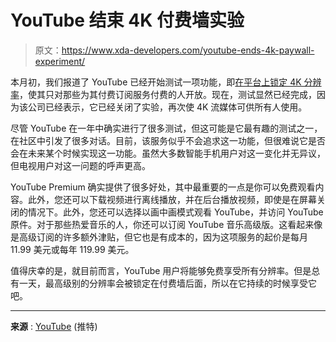 # YouTube 结束 4K 付费墙实验

> 原文：<https://www.xda-developers.com/youtube-ends-4k-paywall-experiment/>

本月初，我们报道了 YouTube 已经开始测试一项功能，即[在平台上锁定 4K 分辨率](https://www.xda-developers.com/youtube-premium-for-4k-streaming/)，使其只对那些为其付费订阅服务付费的人开放。现在，测试显然已经完成，因为该公司已经表示，它已经关闭了实验，再次使 4K 流媒体可供所有人使用。

尽管 YouTube 在一年中确实进行了很多测试，但这可能是它最有趣的测试之一，在社区中引发了很多对话。目前，该服务似乎不会追求这一功能，但很难说它是否会在未来某个时候实现这一功能。虽然大多数智能手机用户对这一变化并无异议，但电视用户对这一问题的呼声更高。

YouTube Premium 确实提供了很多好处，其中最重要的一点是你可以免费观看内容。此外，您还可以下载视频进行离线播放，并在后台播放视频，即使是在屏幕关闭的情况下。此外，您还可以选择以画中画模式观看 YouTube，并访问 YouTube 原件。对于那些热爱音乐的人，你还可以订阅 YouTube 音乐高级版。这看起来像是高级订阅的许多额外津贴，但它也是有成本的，因为这项服务的起价是每月 11.99 美元或每年 119.99 美元。

值得庆幸的是，就目前而言，YouTube 用户将能够免费享受所有分辨率。但是总有一天，最高级别的分辨率会被锁定在付费墙后面，所以在它持续的时候享受它吧。

* * *

**来源** : [YouTube](https://twitter.com/TeamYouTube/status/1581867363732836352?ref_src=twsrc%5Etfw) (推特)